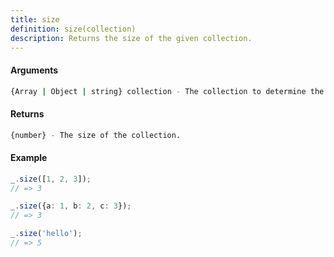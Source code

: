 ```yaml
---
title: size
definition: size(collection)
description: Returns the size of the given collection.
---
```



#### Arguments


```bash
{Array | Object | string} collection - The collection to determine the size of.
```


#### Returns


```bash
{number} - The size of the collection.
```


#### Example


```ts
_.size([1, 2, 3]);
// => 3

_.size({a: 1, b: 2, c: 3});
// => 3

_.size('hello');
// => 5
```